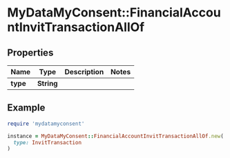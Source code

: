 # MyDataMyConsent::FinancialAccountInvitTransactionAllOf

## Properties

| Name | Type | Description | Notes |
| ---- | ---- | ----------- | ----- |
| **type** | **String** |  |  |

## Example

```ruby
require 'mydatamyconsent'

instance = MyDataMyConsent::FinancialAccountInvitTransactionAllOf.new(
  type: InvitTransaction
)
```

